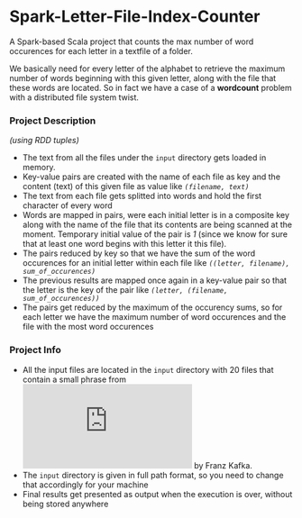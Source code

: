 # Spark-Letter-File-Index-Counter
A Spark-based Scala project that counts the max number of word occurences for each letter in a textfile of a folder.

We basically need for every letter of the alphabet to retrieve the maximum number of words beginning with this given letter, along with the file that these words are located. So in fact we have a case of a **wordcount** problem with a distributed file system twist.

### Project Description
_(using RDD tuples)_

* The text from all the files under the `input` directory gets loaded in memory.
* Key-value pairs are created with the name of each file as key and the content (text) of this given file as value like _`(filename, text)`_
* The text from each file gets splitted into words and hold the first character of every word
* Words are mapped in pairs, were each initial letter is in a composite key along with the name of the file that its contents are being scanned at the moment. Temporary initial value of the pair is _1_ (since we know for sure that at least one word begins with this letter it this file).
* The pairs reduced by key so that we have the sum of the word occurences for an initial letter within each file like _`((letter, filename), sum_of_occurences)`_
* The previous results are mapped once again in a key-value pair so that the letter is the key of the pair like _`(letter, (filename, sum_of_occurences))`_
* The pairs get reduced by the maximum of the occurency sums, so for each letter we have the maximum number of word occurences and the file with the most word occurences

### Project Info
* All the input files are located in the `input` directory with 20 files that contain a small phrase from ![Metamorphosis](https://www.gutenberg.org/files/5200/5200-h/5200-h.htm) by Franz Kafka.
* The `input` directory is given in full path format, so you need to change that accordingly for your machine
* Final results get presented as output when the execution is over, without being stored anywhere
